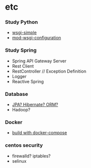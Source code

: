 # etc
### Study Python
- [wsgi-simple](https://www.fullstackpython.com/wsgi-servers.html)
- [mod-wsgi-configuration](https://modwsgi.readthedocs.io/en/develop/user-guides/quick-configuration-guide.html)

### Study Spring
- Spring API Gateway Server
- Rest Client
- RestController // Exception Definition
- Logger
- Reactive Spring

### Database
- [JPA? Hibernate? ORM?](http://www.libqa.com/wiki/769)
- Hadoop? 

### Docker
- [build with docker-compose](http://raccoonyy.github.io/docker-usages-for-dev-environment-setup/)

### centos security
- firewalld? iptables?
- selinux
